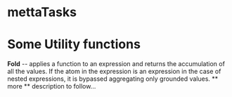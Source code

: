 # mettaTasks
# Some Utility functions
**Fold** -- applies a function to an expression and returns the accumulation of all the values. If the atom in the expression is an expression in the case of nested expressions, it is bypassed aggregating only grounded values.
** more ** description to follow...
